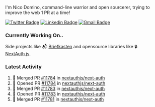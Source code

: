 
I'm Nico Domino, command-line warrior and open sourcerer, trying to improve the web 1 PR at a time!

[![Twitter Badge](https://img.shields.io/badge/-@ndom91-1ca0f1?style=flat-square&labelColor=1ca0f1&logo=twitter&logoColor=white&link=https://twitter.com/ndom91)](https://twitter.com/ndom91) [![Linkedin Badge](https://img.shields.io/badge/-ndom91-blue?style=flat-square&logo=Linkedin&logoColor=white&link=https://www.linkedin.com/in/ndom91/)](https://www.linkedin.com/in/ndom91/) [![Gmail Badge](https://img.shields.io/badge/-yo@ndo.dev-c14438?style=flat-square&logo=mail.ru&logoColor=white&link=mailto:yo@ndo.dev)](mailto:yo@ndo.dev)

### Currently Working On..

Side projects like 📬 [Briefkasten](https://briefkastenhq.com) and opensource libraries like 🔒 [NextAuth.js](https://github.com/nextauthjs/next-auth).

<!--START_SECTION_PROFILE_VIEWS:readme-info-->
<!--END_SECTION_PROFILE_VIEWS:readme-info-->

<!--START_SECTION_DAILY_COMMIT:readme-info-->
<!--END_SECTION_DAILY_COMMIT:readme-info-->

<!--START_SECTION_WEEKLY_COMMIT:readme-info-->
<!--END_SECTION_WEEKLY_COMMIT:readme-info-->

### Latest Activity

<!--START_SECTION:activity-->
1. 🎉 Merged PR [#11784](https://github.com/nextauthjs/next-auth/pull/11784) in [nextauthjs/next-auth](https://github.com/nextauthjs/next-auth)
2. 💪 Opened PR [#11784](https://github.com/nextauthjs/next-auth/pull/11784) in [nextauthjs/next-auth](https://github.com/nextauthjs/next-auth)
3. 🎉 Merged PR [#11783](https://github.com/nextauthjs/next-auth/pull/11783) in [nextauthjs/next-auth](https://github.com/nextauthjs/next-auth)
4. 💪 Opened PR [#11783](https://github.com/nextauthjs/next-auth/pull/11783) in [nextauthjs/next-auth](https://github.com/nextauthjs/next-auth)
5. 🎉 Merged PR [#11781](https://github.com/nextauthjs/next-auth/pull/11781) in [nextauthjs/next-auth](https://github.com/nextauthjs/next-auth)
<!--END_SECTION:activity-->
